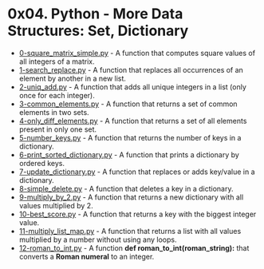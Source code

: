 # 0x04. Python - More Data Structures: Set, Dictionary

- [0-square_matrix_simple.py](https://github.com/CharlesMariga/alx-higher_level_programming/blob/main/0x04-python-more_data_structures/0-square_matrix_simple.py) - A function that computes square values of all integers of a matrix.
- [1-search_replace.py](https://github.com/CharlesMariga/alx-higher_level_programming/blob/main/0x04-python-more_data_structures/1-search_replace.py) - A function that replaces all occurrences of an element by another in a new list.
- [2-uniq_add.py](https://github.com/CharlesMariga/alx-higher_level_programming/blob/main/0x04-python-more_data_structures/2-uniq_add.py) - A function that adds all unique integers in a list (only once for each integer).
- [3-common_elements.py](https://github.com/CharlesMariga/alx-higher_level_programming/blob/main/0x04-python-more_data_structures/3-common_elements.py) - A function that returns a set of common elements in two sets.
- [4-only_diff_elements.py](https://github.com/CharlesMariga/alx-higher_level_programming/blob/main/0x04-python-more_data_structures/4-only_diff_elements.py) - A function that returns a set of all elements present in only one set.
- [5-number_keys.py](https://github.com/CharlesMariga/alx-higher_level_programming/blob/main/0x04-python-more_data_structures/5-number_keys.py) - A function that returns the number of keys in a dictionary.
- [6-print_sorted_dictionary.py](https://github.com/CharlesMariga/alx-higher_level_programming/blob/main/0x04-python-more_data_structures/6-print_sorted_dictionary.py) - A function that prints a dictionary by ordered keys.
- [7-update_dictionary.py](https://github.com/CharlesMariga/alx-higher_level_programming/blob/main/0x04-python-more_data_structures/7-update_dictionary.py) - A function that replaces or adds key/value in a dictionary.
- [8-simple_delete.py](https://github.com/CharlesMariga/alx-higher_level_programming/blob/main/0x04-python-more_data_structures/8-simple_delete.py) - A function that deletes a key in a dictionary.
- [9-multiply_by_2.py](https://github.com/CharlesMariga/alx-higher_level_programming/blob/main/0x04-python-more_data_structures/9-multiply_by_2.py) - A function that returns a new dictionary with all values multiplied by 2.
- [10-best_score.py](https://github.com/CharlesMariga/alx-higher_level_programming/blob/main/0x04-python-more_data_structures/10-best_score.py) - A function that returns a key with the biggest integer value.
- [11-multiply_list_map.py](https://github.com/CharlesMariga/alx-higher_level_programming/blob/main/0x04-python-more_data_structures/11-multiply_list_map.py) - A function that returns a list with all values multiplied by a number without using any loops.
- [12-roman_to_int.py](https://github.com/CharlesMariga/alx-higher_level_programming/blob/main/0x04-python-more_data_structures/12-roman_to_int.py) - A function **def roman_to_int(roman_string):** that converts a **Roman numeral** to an integer.
